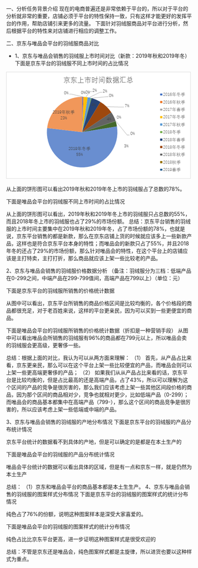 一、分析任务背景介绍
现在的电商普遍还是非常依赖于平台的，所以对于平台的分析就非常的重要，店铺必须于平台的特性保持一致，只有这样才能更好的发挥平台的作用，帮助店铺引来更多的流量。
下面针对羽绒服商品对平台进行分析，然后根据平台的特性来对店铺进行相应的调整工作。
	
二、京东与唯品会平台的羽绒服商品对比

* 1、京东与唯品会销售的羽绒服上市时间对比（新款：2019年秋和2019年冬）
下面是京东平台的羽绒服不同上市时间的占比情况

![image](https://github.com/zjzj1992/E-commerce-data-analysis/blob/master/images/jdtime.png)

从上面的饼形图可以看出2019年秋和2019年冬上市的羽绒服占了总数的78%。

下面是唯品会平台的羽绒服不同上市时间的占比情况
 
从上面的饼形图可以看出，2019年秋和2019年冬上市的羽绒服只占总数的55%，而且2018年冬上市的羽绒服也占了29%的市场份额。
总结：京东平台销售的羽绒服的上市时间主要集中在2019年秋和2019年冬，占了市场份额的78%，也就是说，京东平台销售的都是新款，那么在京东店铺上货的时候就应该多上一些新款产品，这样也是符合京东平台本身的特性；而唯品会的新款只占了55%，并且2018年冬的还占了29%的市场份额，那么针对唯品会的特性，在这个平台上的店铺应该是主打特卖，主打打折，那么商品就应该上架一些比较老的产品。

2、京东与唯品会销售的羽绒服价格数据分析
（备注：羽绒服分为三档：低端产品在0-299之间，中端产品在299-799值间，高端产品在799以上）（单位：元）

下面是京东平台的羽绒服所销售的价格统计数据
 
从图中可以看出，京东平台所销售的商品价格区间是比较均衡的，各个价格段的商品都很充足，对于老百姓来说，这样的平台更亲民，因为可以买到一些更便宜的商品。

下面是唯品会平台的羽绒服所销售的价格统计数据（折扣是一种营销手段）
从图中可以看出唯品会所销售的羽绒服有96%的商品都在799元以上，所以唯品会卖的羽绒服会更高级，更奢侈一些。

总结：根据上面的对比，我认为可以从两方面来理解：
（1）	首先，从产品占比来看，京东更亲民，那么可以在这个平台上架一些比较便宜的产品，而唯品会则可以上架一些更高端更奢侈的产品；
（2）	如果我们从从产品占比来看的话，京东平台是比较均衡的，但是占比最高的还是高端产品，占了43%，所以可以理解为这个区间的产品的竞争是很厉害的，那么我们应该考虑上架一些其他区间段价格的商品，因为那个区间的商品相对少，竞争也就相对更少，比如低端产品（0-299）；而唯品会的商品基本都集中在高端产品（799-），那么这个区间的商品竞争是很厉害的，所以应该考虑上架一些低端或中端的产品。

3、京东与唯品会销售的羽绒服的产地分布情况
下面是京东平台的羽绒服的产品分布统计情况
 
京东平台统计的数据看不到具体的产地，但是可以确定的是都是在本土生产的

下面是唯品会平台的羽绒服的产品分布统计情况
 
唯品会平台统计的数据可以看出具体的区域，但是有一点和京东一样，就是仍然为本土生产

总结：
（1）京东和唯品会平台的商品基本都是本土生生产。
4、京东与唯品会销售的羽绒服的图案样式分布情况
下面是京东平台的羽绒服的图案样式的统计分布情况
 
纯色占了76%的份额，说明这种图案样本是深受大家喜爱的。

下面是唯品会平台的羽绒服的图案样式的统计分布情况
 
纯色占比比京东平台更高，进一步证明这种图案样式是很受欢迎的

总结：不管是京东还是唯品会，纯色图案样式都是主旋律，所以进货也要以这种样式为重点。
